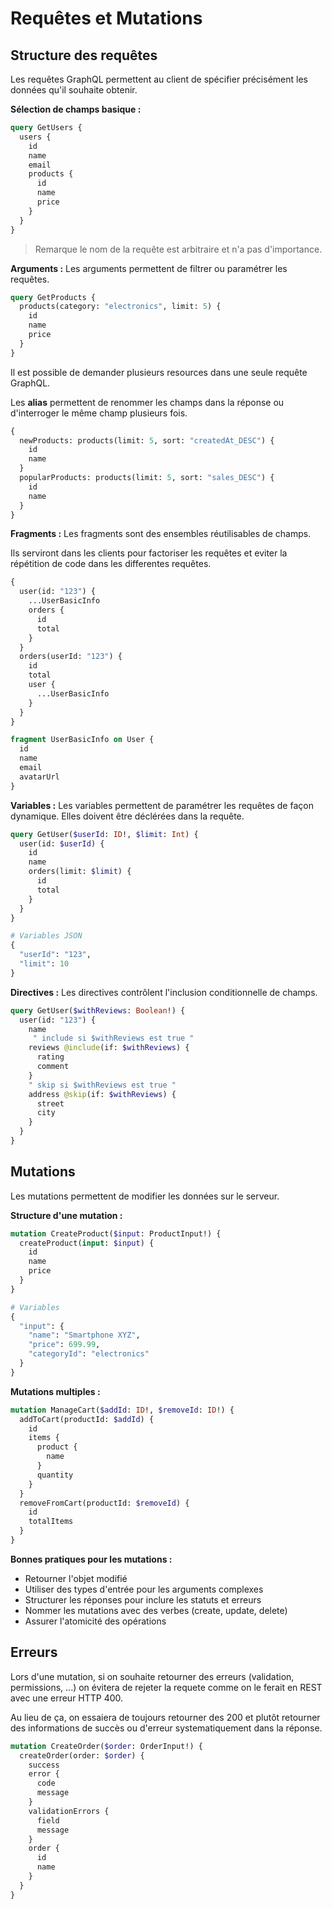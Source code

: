 # Requêtes et Mutations

## Structure des requêtes

Les requêtes GraphQL permettent au client de spécifier précisément les données qu'il souhaite obtenir.

**Sélection de champs basique :**

```graphql
query GetUsers {
  users {
    id
    name
    email
    products {
      id
      name
      price
    }
  }
}
```

> Remarque le nom de la requête est arbitraire et n'a pas d'importance.

**Arguments :** Les arguments permettent de filtrer ou paramétrer les requêtes.

```graphql
query GetProducts {
  products(category: "electronics", limit: 5) {
    id
    name
    price
  }
}
```

Il est possible de demander plusieurs resources dans une seule requête GraphQL.

Les **alias** permettent de renommer les champs dans la réponse ou d'interroger le même champ plusieurs fois.

```graphql
{
  newProducts: products(limit: 5, sort: "createdAt_DESC") {
    id
    name
  }
  popularProducts: products(limit: 5, sort: "sales_DESC") {
    id
    name
  }
}
```

**Fragments :**
Les fragments sont des ensembles réutilisables de champs.

Ils serviront dans les clients pour factoriser les requêtes et eviter la répétition de code dans les differentes requêtes.

```graphql
{
  user(id: "123") {
    ...UserBasicInfo
    orders {
      id
      total
    }
  }
  orders(userId: "123") {
    id
    total
    user {
      ...UserBasicInfo
    }
  }
}

fragment UserBasicInfo on User {
  id
  name
  email
  avatarUrl
}
```

**Variables :**
Les variables permettent de paramétrer les requêtes de façon dynamique. Elles doivent être déclérées dans la requête.

```graphql
query GetUser($userId: ID!, $limit: Int) {
  user(id: $userId) {
    id
    name
    orders(limit: $limit) {
      id
      total
    }
  }
}

# Variables JSON
{
  "userId": "123",
  "limit": 10
}
```

**Directives :**
Les directives contrôlent l'inclusion conditionnelle de champs.

```graphql
query GetUser($withReviews: Boolean!) {
  user(id: "123") {
    name
     " include si $withReviews est true "
    reviews @include(if: $withReviews) {
      rating
      comment
    }
    " skip si $withReviews est true "
    address @skip(if: $withReviews) {
      street
      city
    }
  }
}
```

## Mutations

Les mutations permettent de modifier les données sur le serveur.

**Structure d'une mutation :**

```graphql
mutation CreateProduct($input: ProductInput!) {
  createProduct(input: $input) {
    id
    name
    price
  }
}

# Variables
{
  "input": {
    "name": "Smartphone XYZ",
    "price": 699.99,
    "categoryId": "electronics"
  }
}
```

**Mutations multiples :**

```graphql
mutation ManageCart($addId: ID!, $removeId: ID!) {
  addToCart(productId: $addId) {
    id
    items {
      product {
        name
      }
      quantity
    }
  }
  removeFromCart(productId: $removeId) {
    id
    totalItems
  }
}
```

**Bonnes pratiques pour les mutations :**

- Retourner l'objet modifié
- Utiliser des types d'entrée pour les arguments complexes
- Structurer les réponses pour inclure les statuts et erreurs
- Nommer les mutations avec des verbes (create, update, delete)
- Assurer l'atomicité des opérations

## Erreurs

Lors d'une mutation, si on souhaite retourner des erreurs (validation, permissions, ...) on évitera de rejeter la requete comme on le ferait en REST avec une erreur HTTP 400.

Au lieu de ça, on essaiera de toujours retourner des 200 et plutôt retourner des informations de succès ou d'erreur systematiquement dans la réponse.

```graphql
mutation CreateOrder($order: OrderInput!) {
  createOrder(order: $order) {
    success
    error {
      code
      message
    }
    validationErrors {
      field
      message
    }
    order {
      id
      name
    }
  }
}
```
